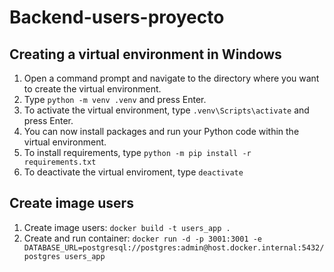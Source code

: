 # Backend-users-proyecto

## Creating a virtual environment in Windows
1. Open a command prompt and navigate to the directory where you want to create the virtual environment.
2. Type `python -m venv .venv` and press Enter.
3. To activate the virtual environment, type `.venv\Scripts\activate` and press Enter.
4. You can now install packages and run your Python code within the virtual environment.
5. To install requirements, type `python -m pip install -r requirements.txt`
6. To deactivate the virtual enviroment, type `deactivate`
## Create image users
1. Create image users: `docker build -t users_app .`
2. Create and run container: `docker run -d -p 3001:3001 -e DATABASE_URL=postgresql://postgres:admin@host.docker.internal:5432/postgres users_app`